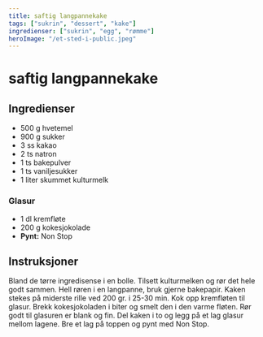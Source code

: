 ```yaml
---
title: saftig langpannekake
tags: ["sukrin", "dessert", "kake"]
ingredienser: ["sukrin", "egg", "rømme"]
heroImage: "/et-sted-i-public.jpeg"
---
```


# saftig langpannekake

## Ingredienser

- 500 g hvetemel
- 900 g sukker
- 3 ss kakao
- 2 ts natron
- 1 ts bakepulver
- 1 ts vaniljesukker
- 1 liter skummet kulturmelk

### Glasur

- 1 dl kremfløte
- 200 g kokesjokolade
- **Pynt:** Non Stop

## Instruksjoner

Bland de tørre ingredisense i en bolle. Tilsett kulturmelken og rør det hele godt sammen. Hell røren i en langpanne, bruk gjerne bakepapir. Kaken stekes på miderste rille ved 200 gr. i 25-30 min. Kok opp kremfløten til glasur. Brekk kokesjokoladen i biter og smelt den i den varme fløten. Rør godt til glasuren er blank og fin. Del kaken i to og legg på et lag glasur mellom lagene. Bre et lag på toppen og pynt med Non Stop.
